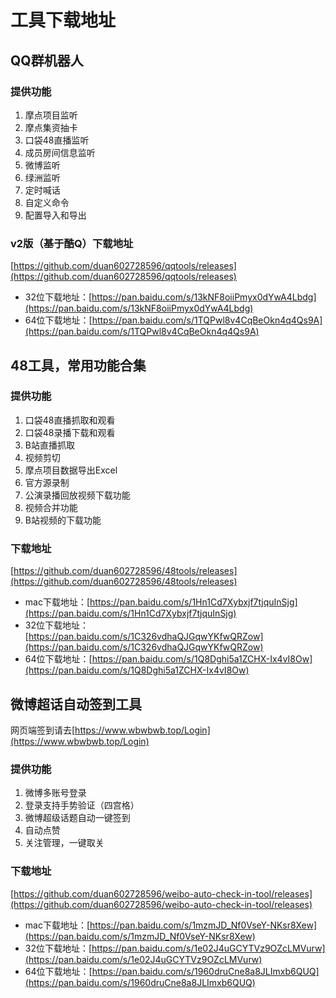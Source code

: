 # 工具下载地址

## QQ群机器人
### 提供功能
1. 摩点项目监听
2. 摩点集资抽卡
3. 口袋48直播监听
4. 成员房间信息监听
5. 微博监听
6. 绿洲监听
7. 定时喊话
8. 自定义命令   
9. 配置导入和导出
### v2版（基于酷Q）下载地址
[https://github.com/duan602728596/qqtools/releases](https://github.com/duan602728596/qqtools/releases)   
* 32位下载地址：[https://pan.baidu.com/s/13kNF8oiiPmyx0dYwA4Lbdg](https://pan.baidu.com/s/13kNF8oiiPmyx0dYwA4Lbdg)
* 64位下载地址：[https://pan.baidu.com/s/1TQPwl8v4CqBeOkn4q4Qs9A](https://pan.baidu.com/s/1TQPwl8v4CqBeOkn4q4Qs9A)

## 48工具，常用功能合集
### 提供功能
1. 口袋48直播抓取和观看   
2. 口袋48录播下载和观看   
3. B站直播抓取   
4. 视频剪切   
5. 摩点项目数据导出Excel   
6. 官方源录制   
7. 公演录播回放视频下载功能   
8. 视频合并功能   
9. B站视频的下载功能
### 下载地址
[https://github.com/duan602728596/48tools/releases](https://github.com/duan602728596/48tools/releases)
* mac下载地址：[https://pan.baidu.com/s/1Hn1Cd7Xybxjf7tjquInSjg](https://pan.baidu.com/s/1Hn1Cd7Xybxjf7tjquInSjg)
* 32位下载地址：[https://pan.baidu.com/s/1C326vdhaQJGqwYKfwQRZow](https://pan.baidu.com/s/1C326vdhaQJGqwYKfwQRZow)
* 64位下载地址：[https://pan.baidu.com/s/1Q8Dghi5a1ZCHX-Ix4vI8Ow](https://pan.baidu.com/s/1Q8Dghi5a1ZCHX-Ix4vI8Ow)

## 微博超话自动签到工具
网页端签到请去[https://www.wbwbwb.top/Login](https://www.wbwbwb.top/Login)
### 提供功能
1. 微博多账号登录   
2. 登录支持手势验证（四宫格）   
3. 微博超级话题自动一键签到   
4. 自动点赞
5. 关注管理，一键取关
### 下载地址
[https://github.com/duan602728596/weibo-auto-check-in-tool/releases](https://github.com/duan602728596/weibo-auto-check-in-tool/releases)
* mac下载地址：[https://pan.baidu.com/s/1mzmJD_Nf0VseY-NKsr8Xew](https://pan.baidu.com/s/1mzmJD_Nf0VseY-NKsr8Xew)
* 32位下载地址：[https://pan.baidu.com/s/1e02J4uGCYTVz9OZcLMVurw](https://pan.baidu.com/s/1e02J4uGCYTVz9OZcLMVurw)
* 64位下载地址：[https://pan.baidu.com/s/1960druCne8a8JLImxb6QUQ](https://pan.baidu.com/s/1960druCne8a8JLImxb6QUQ)

